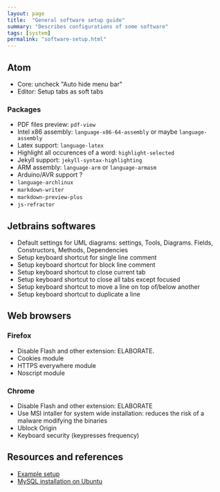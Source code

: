```yaml
---
layout: page
title:  "General software setup guide"
summary: "Describes configurations of some software"
tags: [system]
permalink: "software-setup.html"
---
```


## Atom
* Core: uncheck "Auto hide menu bar"
* Editor: Setup tabs as soft tabs

### Packages
* PDF files preview: `pdf-view`
* Intel x86 assembly: `language-x86-64-assembly` or maybe `language-assembly`
* Latex support: `language-latex`
* Highlight all occurences of a word: `highlight-selected`
* Jekyll support: `jekyll-syntax-highlighting`
* ARM assembly: `language-arm` or `language-armasm`
* Arduino/AVR support ?
* `language-archlinux`
* `markdown-writer`
* `markdown-preview-plus`
* `js-refractor`


## Jetbrains softwares  
* Default settings for UML diagrams: settings, Tools, Diagrams. Fields, Constructors, Methods, Dependencies
* Setup keyboard shortcut for single line comment
* Setup keyboard shortcut for block line comment
* Setup keyboard shortcut to close current tab
* Setup keyboard shortcut to close all tabs except focused
* Setup keyboard shortcut to move a line on top of/below another
* Setup keyboard shortcut to duplicate a line


## Web browsers
### Firefox
* Disable Flash and other extension: ELABORATE.
* Cookies module
* HTTPS everywhere module
* Noscript module


### Chrome
* Disable Flash and other extension: ELABORATE
* Use MSI intaller for system wide installation: reduces the risk of a malware modifying the binaries
* Ublock Origin
* Keyboard security (keypresses frequency)

## Resources and references
* [Example setup](http://jasonwryan.com/blog/2010/10/04/the-setup/)
* [MySQL installation on Ubuntu](https://www.digitalocean.com/community/tutorials/how-to-install-mysql-on-ubuntu-18-04)
